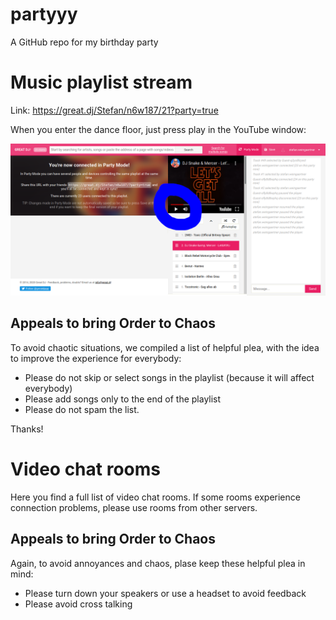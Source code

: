 # partyyy
A GitHub repo for my birthday party


# Music playlist stream
Link: https://great.dj/Stefan/n6w187/21?party=true

When you enter the dance floor, just press play in the YouTube window:

![alt](./img/dancefloor.png "This is how we do it.")

## Appeals to bring Order to Chaos

To avoid chaotic situations, we compiled a list of helpful plea, with the idea to improve the experience for everybody:
- Please do not skip or select songs in the playlist (because it will affect everybody)
- Please add songs only to the end of the playlist
- Please do not spam the list.

Thanks!

# Video chat rooms

Here you find a full list of video chat rooms. If some rooms experience connection problems, please use rooms from other servers.

## Appeals to bring Order to Chaos

Again, to avoid annoyances and chaos, plase keep these helpful plea in mind:
- Please turn down your speakers or use a headset to avoid feedback
- Please avoid cross talking


